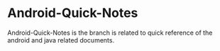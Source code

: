 # Android-Quick-Notes
Android-Quick-Notes is the branch is related to quick reference of the android and java related documents.
